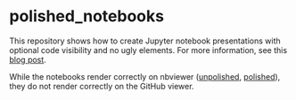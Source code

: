 # polished_notebooks
This repository shows how to create Jupyter notebook presentations with optional code visibility and no ugly elements. For more information, see this [blog post](http://chris-said.io/2016/02/13/how-to-make-polished-jupyter-presentations-with-optional-code-visibility/).

While the notebooks render correctly on nbviewer ([unpolished](http://nbviewer.jupyter.org/github/csaid/polished_notebooks/blob/master/notebook_original.ipynb), [polished](http://nbviewer.jupyter.org/github/csaid/polished_notebooks/blob/master/notebook_polished.ipynb)), they do not render correctly on the GitHub viewer.
